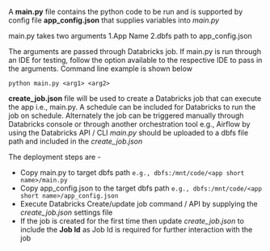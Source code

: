 A **main.py** file contains the python code to be run and is supported by config file **app_config.json** that supplies variables into *main.py* 

main.py takes two arguments 1.App Name 2.dbfs path to app_config.json 

The arguments are passed through Databricks job. If main.py is run through an IDE for testing, follow the option available to the respective IDE to pass in the arguments. 
Command line example is shown below

`python main.py <arg1> <arg2>`

**create_job.json** file will be used to create a Databricks job that can execute the app i.e., main.py. A schedule can be included for Databricks to run the job on schedule. Alternately the job can be triggered manually through Databricks console or through another orchestration tool e.g., Airflow by using the Databricks API / CLI
*main.py* should be uploaded to a dbfs file path and included in the *create_job.json*

The deployment steps are - 

* Copy main.py to target dbfs path `e.g., dbfs:/mnt/code/<app short name>/main.py`
* Copy app_config.json to the target dbfs path `e.g., dbfs:/mnt/code/<app short name>/app_config.json`
* Execute Databricks Create/update job command / API by supplying the *create_job.json* settings file
* If the job is created for the first time then update *create_job.json* to include the **Job Id** as Job Id is required for further interaction with the job

